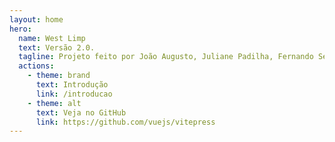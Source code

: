 ```yaml
---
layout: home
hero:
  name: West Limp
  text: Versão 2.0.
  tagline: Projeto feito por João Augusto, Juliane Padilha, Fernando Seabra, Lucas Meurer, Luiz Fernando
  actions:
    - theme: brand
      text: Introdução
      link: /introducao
    - theme: alt
      text: Veja no GitHub
      link: https://github.com/vuejs/vitepress
---
```


